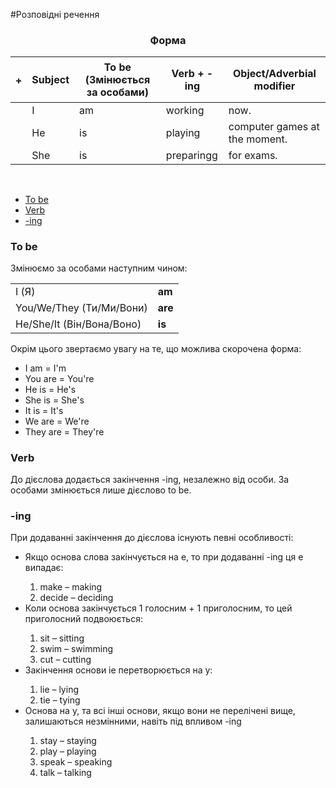 #Розповідні речення

<center><h3>Форма</h3></center>

| <h4>+</h4> |Subject | To be (Змінюється за особами)| Verb + -ing    | Object/Adverbial modifier |
| -- | -- | -- | -- | -- |
| | I | am | working | now. |
| | He | is | playing | computer games at the moment. |
| | She | is | preparingg | for exams. |

<br>


<ul class="nav nav-tabs">
<li class="active"><a data-toggle="tab" href="#home">To be</a></li>
<li><a data-toggle="tab" href="#menu1">Verb</a></li>
<li><a data-toggle="tab" href="#menu2">-ing</a></li>
</ul>

<div class="tab-content">
  <div id="home" class="tab-pane fade in active">
    <h3>To be</h3>
   Змінюємо за особами наступним чином:
    <table>
    <tr>
        <td>I (Я)</td>
        <td><b>am</b></td>
    <tr>
     <tr>
        <td>You/We/They (Ти/Ми/Вони)</td>
        <td><b>are</b></td>
    <tr>
    <tr>
        <td>He/She/It (Він/Вона/Воно)</td>
        <td><b>is</b></td>
    <tr>
    </table>
       Окрім цього звертаємо увагу на те, що можлива скорочена форма:
<ul>
<li>I am = I'm</li>
<li>You are = You're</li>
<li>He is = He's</li>
<li>She is = She's</li>
<li>It is = It's</li>
<li>We are = We're</li>
<li>They are = They're</li>
</ul>
  </div>
  <div id="menu1" class="tab-pane fade">
    <h3>Verb</h3>
До дієслова додається закінчення <span class="p1">-ing</span>, незалежно від особи. За особами змінюється лише дієслово <span class="p1">to be</span>.
  </div>
    <div id="menu2" class="tab-pane fade">
    <h3>-ing</h3>
При додаванні закінчення до дієслова існують певні особливості:
<ul>
<li>Якщо основа слова закінчується на <span class="p1">е</span>, то при додаванні <span class="p1">-ing</span> ця <span class="p1">е</span> випадає:</li>
<ol>
<li>make – making</li>
<li>decide – deciding</li>
</ol>

<li>Коли основа закінчується 1 голосним + 1 приголосним, то цей приголосний подвоюється:</li>
<ol>
<li>sit – sitting</li>
<li>swim – swimming</li>
<li>cut – cutting</li>
</ol>
<li>Закінчення основи <span class="p1">іе</span> перетворюється на <span class="p1">у</span>:</li>
<ol><li>lie – lying</li>
<li>tie – tying</li></ol>
<li>Основа на <span class="p1">у</span>, та всі інші основи, якщо вони не перелічені вище, залишаються незмінними, навіть під впливом <span class="p1">-ing</span></li>
<ol>
<li>stay – staying</li>
<li>play – playing</li>
<li>speak – speaking</li>
<li>talk – talking</li></ol>
</ul>
  </div>
</div>